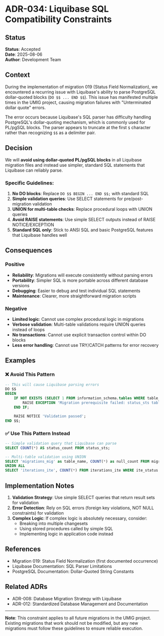 # ADR-034: Liquibase SQL Compatibility Constraints

## Status

**Status**: Accepted  
**Date**: 2025-08-06  
**Author**: Development Team

## Context

During the implementation of migration 019 (Status Field Normalization), we encountered a recurring issue with Liquibase's ability to parse PostgreSQL dollar-quoted blocks (`DO $$ ... END $$`). This issue has manifested multiple times in the UMIG project, causing migration failures with "Unterminated dollar quote" errors.

The error occurs because Liquibase's SQL parser has difficulty handling PostgreSQL's dollar-quoting mechanism, which is commonly used for PL/pgSQL blocks. The parser appears to truncate at the first `$` character rather than recognizing `$$` as a delimiter pair.

## Decision

We will **avoid using dollar-quoted PL/pgSQL blocks** in all Liquibase migration files and instead use simpler, standard SQL statements that Liquibase can reliably parse.

### Specific Guidelines:

1. **No DO blocks**: Replace `DO $$ BEGIN ... END $$;` with standard SQL
2. **Simple validation queries**: Use SELECT statements for pre/post-migration validation
3. **UNION for multi-table checks**: Replace procedural loops with UNION queries
4. **Avoid RAISE statements**: Use simple SELECT outputs instead of RAISE NOTICE/EXCEPTION
5. **Standard SQL only**: Stick to ANSI SQL and basic PostgreSQL features that Liquibase handles well

## Consequences

### Positive

- **Reliability**: Migrations will execute consistently without parsing errors
- **Portability**: Simpler SQL is more portable across different database versions
- **Debugging**: Easier to debug and test individual SQL statements
- **Maintenance**: Clearer, more straightforward migration scripts

### Negative

- **Limited logic**: Cannot use complex procedural logic in migrations
- **Verbose validation**: Multi-table validations require UNION queries instead of loops
- **No transactions**: Cannot use explicit transaction control within DO blocks
- **Less error handling**: Cannot use TRY/CATCH patterns for error recovery

## Examples

### ❌ Avoid This Pattern

```sql
-- This will cause Liquibase parsing errors
DO $$
BEGIN
    IF NOT EXISTS (SELECT 1 FROM information_schema.tables WHERE table_name = 'status_sts') THEN
        RAISE EXCEPTION 'Migration prerequisite failed: status_sts table does not exist.';
    END IF;

    RAISE NOTICE 'Validation passed';
END $$;
```

### ✅ Use This Pattern Instead

```sql
-- Simple validation query that Liquibase can parse
SELECT COUNT(*) AS status_count FROM status_sts;

-- Multi-table validation using UNION
SELECT 'migrations_mig' as table_name, COUNT(*) as null_count FROM migrations_mig WHERE mig_status IS NULL
UNION ALL
SELECT 'iterations_ite', COUNT(*) FROM iterations_ite WHERE ite_status IS NULL;
```

## Implementation Notes

1. **Validation Strategy**: Use simple SELECT queries that return result sets for validation
2. **Error Detection**: Rely on SQL errors (foreign key violations, NOT NULL constraints) for validation
3. **Complex Logic**: If complex logic is absolutely necessary, consider:
   - Breaking into multiple changesets
   - Using stored procedures called by simple SQL
   - Implementing logic in application code instead

## References

- Migration 019: Status Field Normalization (first documented occurrence)
- Liquibase Documentation: SQL Parser Limitations
- PostgreSQL Documentation: Dollar-Quoted String Constants

## Related ADRs

- ADR-008: Database Migration Strategy with Liquibase
- ADR-012: Standardized Database Management and Documentation

---

**Note**: This constraint applies to all future migrations in the UMIG project. Existing migrations that work should not be modified, but any new migrations must follow these guidelines to ensure reliable execution.
